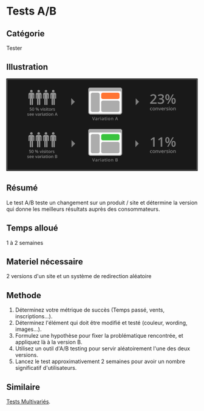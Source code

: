 Tests A/B
===

Catégorie
---
Tester

Illustration
---
![Illustration Test A/B](../assets/img/Tests-AB.png)

Résumé
---
Le test A/B teste un changement sur un produit / site et détermine la version qui donne les meilleurs résultats auprès des consommateurs.

Temps alloué
---
1 à 2 semaines

Materiel nécessaire
---
2 versions d'un site et un système de redirection aléatoire

Methode
---
1. Déterminez votre métrique de succès (Temps passé, vents, inscriptions...).
2. Déterminez l'élément qui doit être modifié et testé (couleur, wording, images...).
3. Formulez une hypothèse pour fixer la problématique rencontrée, et appliquez là à la version B.
4. Utilisez un outil d'A/B testing pour servir aléatoirement l'une des deux versions.
5. Lancez le test approximativement 2 semaines pour avoir un nombre significatif d'utilisateurs.

Similaire
---
[Tests Multivariés](Tests-multivariés.md).